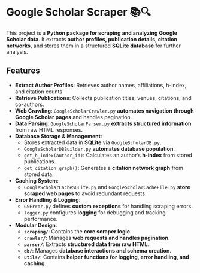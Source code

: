 # Google Scholar Scraper 📚🔍  

This project is a **Python package for scraping and analyzing Google Scholar data**. It extracts **author profiles, publication details, citation networks**, and stores them in a structured **SQLite database** for further analysis.  

## **Features**
- **Extract Author Profiles**: Retrieves author names, affiliations, h-index, and citation counts.
- **Retrieve Publications**: Collects publication titles, venues, citations, and co-authors.
- **Web Crawling**: `GoogleScholarCrawler.py` **automates navigation through Google Scholar pages** and handles pagination.
- **Data Parsing**: `GoogleScholarParser.py` **extracts structured information** from raw HTML responses.
- **Database Storage & Management**:
  - Stores extracted data in **SQLite** via `GoogleScholarDB.py`.
  - `GoogleScholarDBBuilder.py` **automates database population**.
  - `get_h_index(author_id)`: Calculates an author’s **h-index** from stored publications.
  - `get_citation_graph()`: Generates a **citation network graph** from stored data.
- **Caching System**:
  - `GoogleScholarCacheSQLite.py` and `GoogleScholarCacheFile.py` **store scraped web pages** to avoid redundant requests.
- **Error Handling & Logging**:
  - `GSError.py` defines **custom exceptions** for handling scraping errors.
  - `logger.py` configures **logging** for debugging and tracking performance.
- **Modular Design**:
  - **`scraping/`**: Contains the **core scraper logic**.
  - **`crawler/`**: Manages **web requests and handles pagination**.
  - **`parser/`**: Extracts **structured data from raw HTML**.
  - **`db/`**: Manages **database interactions and schema creation**.
  - **`utils/`**: Contains **helper functions for logging, error handling, and caching**.
